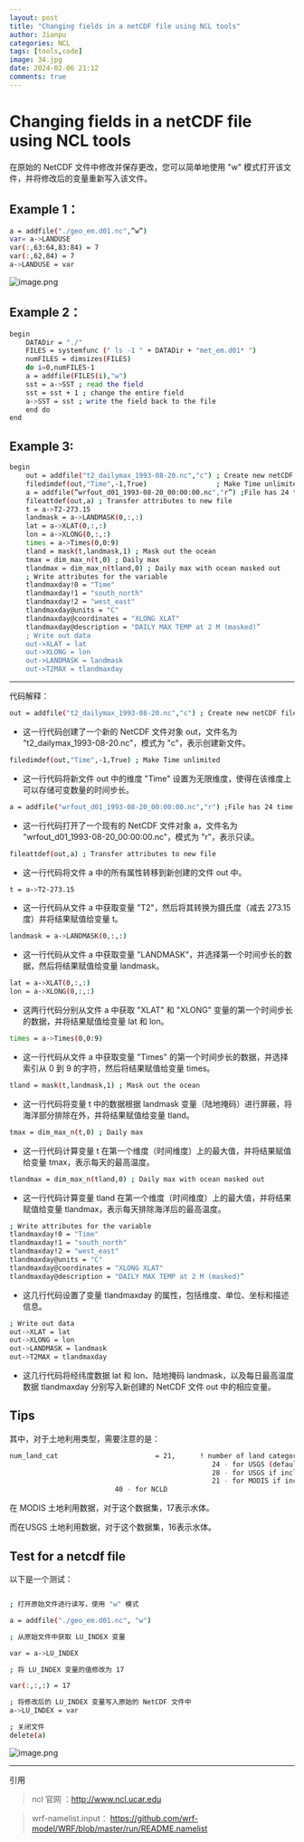 ```yaml
---
layout: post
title: "Changing fields in a netCDF file using NCL tools"
author: Jianpu
categories: NCL
tags: [tools,code]
image: 34.jpg
date: 2024-02-06 21:12
comments: true
---
```




# Changing fields in a netCDF file using NCL tools

在原始的 NetCDF 文件中修改并保存更改，您可以简单地使用 "w" 模式打开该文件，并将修改后的变量重新写入该文件。


## Example 1：

```bash
a = addfile("./geo_em.d01.nc",”w”)
var= a->LANDUSE
var(:,63:64,83:84) = 7
var(:,62,84) = 7
a->LANDUSE = var
```

![image.png](https://s2.loli.net/2024/02/22/eHoXf3xQgRCuTzF.png)


## Example 2：


```bash
begin
    DATADir = "./"
    FILES = systemfunc (" ls -1 " + DATADir + "met_em.d01* ")
    numFILES = dimsizes(FILES)
    do i=0,numFILES-1
    a = addfile(FILES(i),"w")
    sst = a->SST ; read the field
    sst = sst + 1 ; change the entire field
    a->SST = sst ; write the field back to the file
    end do
end
```



## Example 3:
```bash
begin
    out = addfile("t2_dailymax_1993-08-20.nc","c") ; Create new netCDF file
    filedimdef(out,"Time",-1,True)                 ; Make Time unlimited
    a = addfile(”wrfout_d01_1993-08-20_00:00:00.nc","r”) ;File has 24 time steps
    fileattdef(out,a) ; Transfer attributes to new file
    t = a->T2-273.15
    landmask = a->LANDMASK(0,:,:)
    lat = a->XLAT(0,:,:)
    lon = a->XLONG(0,:,:)
    times = a->Times(0,0:9)
    tland = mask(t,landmask,1) ; Mask out the ocean
    tmax = dim_max_n(t,0) ; Daily max
    tlandmax = dim_max_n(tland,0) ; Daily max with ocean masked out
    ; Write attributes for the variable
    tlandmaxday!0 = "Time"
    tlandmaxday!1 = "south_north"
    tlandmaxday!2 = "west_east"
    tlandmaxday@units = "C"
    tlandmaxday@coordinates = "XLONG XLAT"
    tlandmaxday@description = "DAILY MAX TEMP at 2 M (masked)”
    ; Write out data
    out->XLAT = lat
    out->XLONG = lon
    out->LANDMASK = landmask
    out->T2MAX = tlandmaxday
```

---

代码解释：

```bash
out = addfile("t2_dailymax_1993-08-20.nc","c") ; Create new netCDF file
```
- 这一行代码创建了一个新的 NetCDF 文件对象 out，文件名为 "t2_dailymax_1993-08-20.nc"，模式为 "c"，表示创建新文件。
```bash
filedimdef(out,"Time",-1,True) ; Make Time unlimited
```
- 这一行代码将新文件 out 中的维度 "Time" 设置为无限维度，使得在该维度上可以存储可变数量的时间步长。
```bash
a = addfile("wrfout_d01_1993-08-20_00:00:00.nc","r") ;File has 24 time steps
```
- 这一行代码打开了一个现有的 NetCDF 文件对象 a，文件名为 "wrfout_d01_1993-08-20_00:00:00.nc"，模式为 "r"，表示只读。
```bash
fileattdef(out,a) ; Transfer attributes to new file
```
- 这一行代码将文件 a 中的所有属性转移到新创建的文件 out 中。
```bash
t = a->T2-273.15
```
- 这一行代码从文件 a 中获取变量 "T2"，然后将其转换为摄氏度（减去 273.15 度）并将结果赋值给变量 t。

```bash
landmask = a->LANDMASK(0,:,:)
```
- 这一行代码从文件 a 中获取变量 "LANDMASK"，并选择第一个时间步长的数据，然后将结果赋值给变量 landmask。

```bash
lat = a->XLAT(0,:,:)
lon = a->XLONG(0,:,:)
```
- 这两行代码分别从文件 a 中获取 "XLAT" 和 "XLONG" 变量的第一个时间步长的数据，并将结果赋值给变量 lat 和 lon。

```bash
times = a->Times(0,0:9)
```
- 这一行代码从文件 a 中获取变量 "Times" 的第一个时间步长的数据，并选择索引从 0 到 9 的字符，然后将结果赋值给变量 times。

```bash
tland = mask(t,landmask,1) ; Mask out the ocean
```
- 这一行代码将变量 t 中的数据根据 landmask 变量（陆地掩码）进行屏蔽，将海洋部分排除在外，并将结果赋值给变量 tland。

```bash
tmax = dim_max_n(t,0) ; Daily max
```
- 这一行代码计算变量 t 在第一个维度（时间维度）上的最大值，并将结果赋值给变量 tmax，表示每天的最高温度。

```bash
tlandmax = dim_max_n(tland,0) ; Daily max with ocean masked out
```
- 这一行代码计算变量 tland 在第一个维度（时间维度）上的最大值，并将结果赋值给变量 tlandmax，表示每天排除海洋后的最高温度。

```bash
; Write attributes for the variable
tlandmaxday!0 = "Time"
tlandmaxday!1 = "south_north"
tlandmaxday!2 = "west_east"
tlandmaxday@units = "C"
tlandmaxday@coordinates = "XLONG XLAT"
tlandmaxday@description = "DAILY MAX TEMP at 2 M (masked)”
```
- 这几行代码设置了变量 tlandmaxday 的属性，包括维度、单位、坐标和描述信息。


```bash
; Write out data
out->XLAT = lat
out->XLONG = lon
out->LANDMASK = landmask
out->T2MAX = tlandmaxday
```
- 这几行代码将经纬度数据 lat 和 lon、陆地掩码 landmask，以及每日最高温度数据 tlandmaxday 分别写入新创建的 NetCDF 文件 out 中的相应变量。






## Tips


其中，对于土地利用类型，需要注意的是：
```bash
num_land_cat                        = 21,      ! number of land categories in input data.
                                                  24 - for USGS (default); 20 for MODIS
                                                  28 - for USGS if including lake category
                                                  21 - for MODIS if including lake category (default since 3.8)
						  40 - for NCLD
```

在 MODIS 土地利用数据，对于这个数据集，17表示水体。

而在USGS 土地利用数据，对于这个数据集，16表示水体。

## Test for a netcdf file
以下是一个测试：

```bash

; 打开原始文件进行读写，使用 "w" 模式

a = addfile("./geo_em.d01.nc", "w")

; 从原始文件中获取 LU_INDEX 变量

var = a->LU_INDEX

; 将 LU_INDEX 变量的值修改为 17

var(:,:,:) = 17

; 将修改后的 LU_INDEX 变量写入原始的 NetCDF 文件中
a->LU_INDEX = var

; 关闭文件
delete(a)
```

![image.png](https://s2.loli.net/2024/02/22/6cUxInmVMX495ef.png)



---
引用

 > ncl 官网 ：http://www.ncl.ucar.edu

 > wrf-namelist.input： https://github.com/wrf-model/WRF/blob/master/run/README.namelist